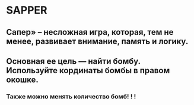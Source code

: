 # SAPPER 

## Сапер» – несложная игра, которая, тем не менее, развивает внимание, память и логику. 
## Основная ее цель — найти бомбу. Используйте кординаты бомбы в правом окошке.
### Также можно менять количество бомб! ! !
